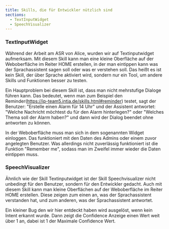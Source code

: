 ```yaml
---
title: Skills, die für Entwickler nützlich sind
sections:
  - TextInputWidget
  - SpeechVisualizer
---
```


### TextInputWidget

Während der Arbeit am ASR von Alice, wurden wir auf Textinputwidget aufmerksam. Mit diesem Skill kann man eine kleine Oberfläche auf der Weboberfläche im Reiter HOME erstellen, 
in der man eintippen kann was der Sprachassistent sagen soll oder was er verstehen soll. Das heißt es ist kein Skill, der über Sprache aktiviert wird, sondern nur ein Tool,
um andere Skills und Funktionen besser zu testen.

Ein Hauptproblem bei diesem Skill ist, dass man nicht mehrstufige Dialoge führen kann. Das bedeutet, wenn man zum Beispiel den Reminder(https://ip-team5.intia.de/skills.html#reminder) testet, sagt der Benutzer: "Erstelle einen Alarm für 14 Uhr" und der Assistent antwortet:
"Welche Nachricht möchtest du für den Alarm hinterlegen?" oder "Welches Thema soll der Alarm haben?" und dann wird der Dialog beendet ohne antworten zu können.

In der Weboberfläche muss man sich in dem sogenannten Widget einloggen. Das funktioniert mit den Daten des Admins oder einem zuvor angelegten Benutzer. Was allerdings nicht zuverlässig funktioniert ist die Funktion "Remember me", sodass man im Zweifel immer wieder die Daten eintippen muss.

### SpeechVisualizer

Ähnlich wie der Skill Textinputwidget ist der Skill Speechvisualizer nicht unbedingt für den Benutzer, sondern für den Entwickler gedacht. Auch mit diesem Skill kann man kleine Oberflächen auf der Weboberfläche im Reiter HOME erstellen.
Diese zeigen zum einen an, was der Sprachassistent verstanden hat, und zum anderen, was der Sprachassistent antwortet.

Ein kleiner Bug den wir hier entdeckt haben wird ausgelöst, wenn kein Intent erkannt wurde. Dann zeigt die Confidence Anzeige einen Wert weit über 1 an, dabei ist 1 der Maximale Confidence Wert.
